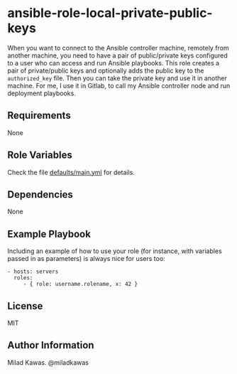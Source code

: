 ansible-role-local-private-public-keys
=========

When you want to connect to the Ansible controller machine, remotely from another machine, you need to have a pair of public/private keys configured to a user who can access and run Ansible playbooks.
This role creates a pair of private/public keys and optionally adds the public key to the `authorized_key` file. Then you can take the private key and use it in another machine. For me, I use it in Gitlab, to call my Ansible controller node and run deployment playbooks.

Requirements
------------

None

Role Variables
--------------

Check the file [defaults/main.yml](./defaults/main.yml) for details.

Dependencies
------------

None

Example Playbook
----------------

Including an example of how to use your role (for instance, with variables passed in as parameters) is always nice for users too:

    - hosts: servers
      roles:
         - { role: username.rolename, x: 42 }

License
-------

MIT

Author Information
------------------

Milad Kawas. @miladkawas
